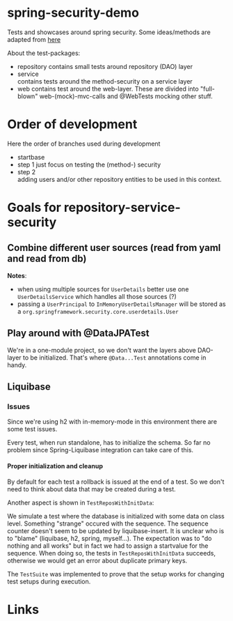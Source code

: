 # spring-security-demo
Tests and showcases around spring security. Some ideas/methods are adapted from [here][1]

About the test-packages:
- repository
  contains small tests around repository (DAO) layer
- service  
  contains tests around the method-security on a service layer
- web
  contains test around the web-layer. These are divided into "full-blown" web-(mock)-mvc-calls and @WebTests mocking other stuff.

# Order of development
Here the order of branches used during development
- startbase
- step 1
  just focus on testing the (method-) security 
- step 2   
  adding users and/or other repository entities to be used in this context.

# Goals for repository-service-security

## Combine different user sources (read from yaml and read from db)
**Notes**: 
- when using multiple sources for `UserDetails` better use one `UserDetailsService` which handles all those sources (?)
- passing a `UserPrincipal` to `InMemoryUserDetailsManager` will be stored as a `org.springframework.security.core.userdetails.User`

## Play around with @DataJPATest
We're in a one-module project, so we don't want the layers above DAO-layer to be initialized. That's where `@Data...Test` annotations come in handy. 

## Liquibase
### Issues
Since we're using h2 with in-memory-mode in this environment there are some test issues.

Every test, when run standalone, has to initialize the schema. So far no problem since Spring-Liquibase integration can take care of this. 

#### Proper initialization and cleanup

By default for each test a rollback is issued at the end of a test. So we don't need to think about data that may be created during a test.

Another aspect is shown in `TestReposWithInitData`: 

We simulate a test where the database is initialized with some data on class level. Something "strange" occured with the sequence. The sequence counter doesn't seem to be updated by liquibase-insert. It is unclear who is to "blame" (liquibase, h2, spring, myself...). The expectation was to "do nothing and all works" but in fact we had to assign a startvalue for the sequence. When doing so, the tests in `TestReposWithInitData` succeeds, otherwise we would get an error about duplicate primary keys.

The `TestSuite` was implemented to prove that the setup works for changing test setups during execution.

# Links
[1]: https://reflectoring.io/unit-testing-spring-boot/